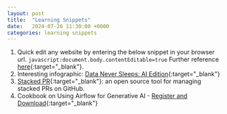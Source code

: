 ```yaml
---
layout: post
title:  "Learning Snippets"
date:   2024-07-26 11:30:00 +0000
categories: learning snippets
---
```

1. Quick edit any website by entering the below snippet in your browser url. `javascript:document.body.contentEditable=true` Further reference [here](https://devrel.wearedevelopers.com/quicktricks/edit-pages/){:target="_blank"}.
2. Interesting infographic: [Data Never Sleeps: AI Edition](https://www.domo.com/learn/infographic/data-never-sleeps-ai-edition){:target="_blank"}
3. [Stacked PR](https://www.modular.com/blog/announcing-stack-pr-an-open-source-tool-for-managing-stacked-prs-on-github){:target="_blank"}: an open source tool for managing stacked PRs on GitHub.
4. Cookbook on Using Airflow for Generative AI - [Register and Download](https://www.astronomer.io/ebooks/gen-ai-airflow-cookbook/){:target="_blank"}
